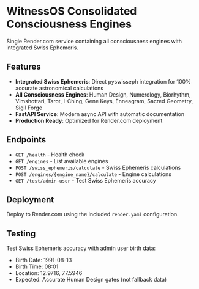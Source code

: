 # WitnessOS Consolidated Consciousness Engines

Single Render.com service containing all consciousness engines with integrated Swiss Ephemeris.

## Features

- **Integrated Swiss Ephemeris**: Direct pyswisseph integration for 100% accurate astronomical calculations
- **All Consciousness Engines**: Human Design, Numerology, Biorhythm, Vimshottari, Tarot, I-Ching, Gene Keys, Enneagram, Sacred Geometry, Sigil Forge
- **FastAPI Service**: Modern async API with automatic documentation
- **Production Ready**: Optimized for Render.com deployment

## Endpoints

- `GET /health` - Health check
- `GET /engines` - List available engines
- `POST /swiss_ephemeris/calculate` - Swiss Ephemeris calculations
- `POST /engines/{engine_name}/calculate` - Engine calculations
- `GET /test/admin-user` - Test Swiss Ephemeris accuracy

## Deployment

Deploy to Render.com using the included `render.yaml` configuration.

## Testing

Test Swiss Ephemeris accuracy with admin user birth data:
- Birth Date: 1991-08-13
- Birth Time: 08:01
- Location: 12.9716, 77.5946
- Expected: Accurate Human Design gates (not fallback data)
